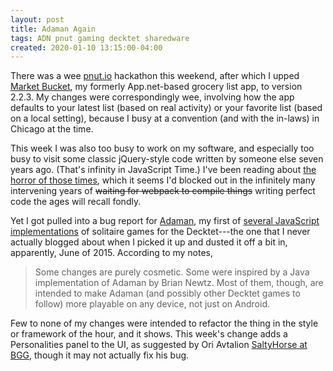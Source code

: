 ```yaml
---
layout: post
title: Adaman Again
tags: ADN pnut gaming decktet sharedware
created: 2020-01-10 13:15:00-04:00
---
```

There was a wee [pnut.io](https://pnut.io) hackathon this weekend, after which I upped [Market Bucket](http://market-bucket.mcdemarco.net/), my formerly App.net-based grocery list app, to version 2.2.3.  My changes were correspondingly wee, involving how the app defaults to your latest list (based on real activity) or your favorite list (based on a local setting), because I busy at a convention (and with the in-laws) in Chicago at the time.

This week I was also too busy to work on my software, and especially too busy to visit some classic jQuery-style code written by someone else seven years ago.  (That's infinity in JavaScript Time.)  I've been reading about [the horror of those times](https://news.ycombinator.com/item?id=21989967), which it seems I'd blocked out in the infinitely many intervening years of ~~waiting for webpack to compile things~~ writing perfect code the ages will recall fondly.

Yet I got pulled into a bug report for [Adaman](http://mcdemarco.github.io/adaman/), my first of [several JavaScript implementations](/games/decktet/#Online.Games) of solitaire games for the Decktet---the one that I never actually blogged about when I picked it up and dusted it off a bit in, apparently, June of 2015.  According to my notes,

> Some changes are purely cosmetic. Some were inspired by a Java implementation of Adaman by Brian Newtz. Most of them, though, are intended to make Adaman (and possibly other Decktet games to follow) more playable on any device, not just on Android.

Few to none of my changes were intended to refactor the thing in the style or framework of the hour, and it shows.  This week's change adds a Personalities panel to the UI, as suggested by Ori Avtalion [SaltyHorse at BGG](https://boardgamegeek.com/user/SaltyHorse), though it may not actually fix his bug.
